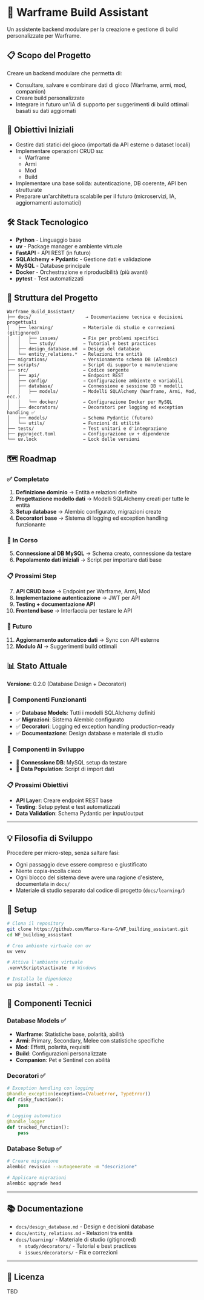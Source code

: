 # 🧠 Warframe Build Assistant

Un assistente backend modulare per la creazione e gestione di build personalizzate per Warframe.

## 📋 Scopo del Progetto

Creare un backend modulare che permetta di:
- Consultare, salvare e combinare dati di gioco (Warframe, armi, mod, companion)
- Creare build personalizzate
- Integrare in futuro un'IA di supporto per suggerimenti di build ottimali basati su dati aggiornati

## 🎯 Obiettivi Iniziali

- Gestire dati statici del gioco (importati da API esterne o dataset locali)
- Implementare operazioni CRUD su:
  - Warframe
  - Armi
  - Mod
  - Build
- Implementare una base solida: autenticazione, DB coerente, API ben strutturate
- Preparare un'architettura scalabile per il futuro (microservizi, IA, aggiornamenti automatici)

## 🛠️ Stack Tecnologico

- **Python** - Linguaggio base
- **uv** - Package manager e ambiente virtuale
- **FastAPI** - API REST (in futuro)
- **SQLAlchemy + Pydantic** - Gestione dati e validazione
- **MySQL** - Database principale
- **Docker** - Orchestrazione e riproducibilità (più avanti)
- **pytest** - Test automatizzati

## 📁 Struttura del Progetto

```
Warframe_Build_Assistant/
├── docs/                    → Documentazione tecnica e decisioni progettuali
│   ├── learning/           → Materiale di studio e correzioni (gitignored)
│   │   ├── issues/         → Fix per problemi specifici
│   │   └── study/          → Tutorial e best practices
│   ├── design_database.md  → Design del database
│   └── entity_relations.*  → Relazioni tra entità
├── migrations/             → Versionamento schema DB (Alembic)
├── scripts/                → Script di supporto e manutenzione
├── src/                    → Codice sorgente
│   ├── api/                → Endpoint REST
│   ├── config/             → Configurazione ambiente e variabili
│   ├── database/           → Connessione e sessione DB + modelli
│   │   ├── models/         → Modelli SQLAlchemy (Warframe, Armi, Mod, ecc.)
│   │   └── docker/         → Configurazione Docker per MySQL
│   ├── decorators/         → Decoratori per logging ed exception handling ✅
│   ├── models/             → Schema Pydantic (futuro)
│   └── utils/              → Funzioni di utilità
├── tests/                  → Test unitari e d'integrazione
├── pyproject.toml          → Configurazione uv + dipendenze
└── uv.lock                 → Lock delle versioni
```

## 🗺️ Roadmap

### ✅ Completato
1. **Definizione dominio** → Entità e relazioni definite
2. **Progettazione modello dati** → Modelli SQLAlchemy creati per tutte le entità
3. **Setup database** → Alembic configurato, migrazioni create
4. **Decoratori base** → Sistema di logging ed exception handling funzionante

### 🔄 In Corso
5. **Connessione al DB MySQL** → Schema creato, connessione da testare
6. **Popolamento dati iniziali** → Script per importare dati base

### 📋 Prossimi Step
7. **API CRUD base** → Endpoint per Warframe, Armi, Mod
8. **Implementazione autenticazione** → JWT per API
9. **Testing + documentazione API**
10. **Frontend base** → Interfaccia per testare le API

### 🚀 Futuro
11. **Aggiornamento automatico dati** → Sync con API esterne
12. **Modulo AI** → Suggerimenti build ottimali

## 📊 Stato Attuale

**Versione**: 0.2.0 (Database Design + Decoratori)

### 🎯 Componenti Funzionanti
- ✅ **Database Models**: Tutti i modelli SQLAlchemy definiti
- ✅ **Migrazioni**: Sistema Alembic configurato
- ✅ **Decoratori**: Logging ed exception handling production-ready
- ✅ **Documentazione**: Design database e materiale di studio

### 🔧 Componenti in Sviluppo
- 🔄 **Connessione DB**: MySQL setup da testare
- 🔄 **Data Population**: Script di import dati

### 📋 Prossimi Obiettivi
- **API Layer**: Creare endpoint REST base
- **Testing**: Setup pytest e test automatizzati
- **Data Validation**: Schema Pydantic per input/output

---

## 💡 Filosofia di Sviluppo

Procedere per micro-step, senza saltare fasi:
- Ogni passaggio deve essere compreso e giustificato
- Niente copia-incolla cieco
- Ogni blocco del sistema deve avere una ragione d'esistere, documentata in `docs/`
- Materiale di studio separato dal codice di progetto (`docs/learning/`)

## 🚀 Setup

```bash
# Clona il repository
git clone https://github.com/Marco-Kara-G/WF_building_assistant.git
cd WF_building_assistant

# Crea ambiente virtuale con uv
uv venv

# Attiva l'ambiente virtuale
.venv\Scripts\activate  # Windows

# Installa le dipendenze
uv pip install -e .
```

## 🔧 Componenti Tecnici

### Database Models ✅
- **Warframe**: Statistiche base, polarità, abilità
- **Armi**: Primary, Secondary, Melee con statistiche specifiche
- **Mod**: Effetti, polarità, requisiti
- **Build**: Configurazioni personalizzate
- **Companion**: Pet e Sentinel con abilità

### Decoratori ✅
```python
# Exception handling con logging
@handle_exception(exceptions=(ValueError, TypeError))
def risky_function():
    pass

# Logging automatico
@handle_logger
def tracked_function():
    pass
```

### Database Setup ✅
```bash
# Creare migrazione
alembic revision --autogenerate -m "descrizione"

# Applicare migrazioni
alembic upgrade head
```

---

## 📚 Documentazione

- `docs/design_database.md` - Design e decisioni database
- `docs/entity_relations.md` - Relazioni tra entità
- `docs/learning/` - Materiale di studio (gitignored)
  - `study/decorators/` - Tutorial e best practices
  - `issues/decorators/` - Fix e correzioni

---

## 📝 Licenza

TBD 
